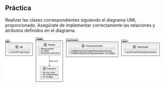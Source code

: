 ## Práctica

Realizar las clases correspondientes siguiendo el diagrama UML proporcionado. Asegúrate de implementar correctamente las relaciones y atributos definidos en el diagrama.

![Diagrama UML](assets/uml.png)